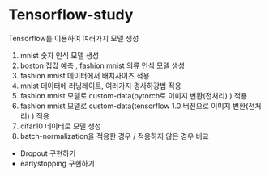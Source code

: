 # Tensorflow-study
Tensorflow를 이용하여 여러가지 모델 생성

1. mnist 숫자 인식 모델 생성
2. boston 집값 예측 , fashion mnist 의류 인식 모델 생성
3. fashion mnist 데이터에서 배치사이즈 적용
4. mnist 데이터에 러닝레이트, 여러가지 경사하강법 적용
5. fashion mnist 모델로 custom-data(pytorch로 이미지 변환(전처리) ) 적용
6. fashion mnist 모델로 custom-data(tensorflow 1.0 버전으로 이미지 변환(전처리) ) 적용
7. cifar10 데이터로 모델 생성
8. batch-normalization을 적용한 경우 / 적용하지 않은 경우 비교
  - Dropout 구현하기
  - earlystopping 구현하기

